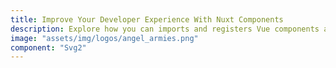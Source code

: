 ```yaml
---
title: Improve Your Developer Experience With Nuxt Components
description: Explore how you can imports and registers Vue components automatically using @nuxt/components module.
image: "assets/img/logos/angel_armies.png"
component: "Svg2"
---
```

